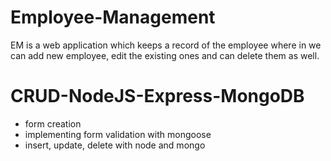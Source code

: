 # Employee-Management
EM is a web application which keeps a record of the employee where in we can add new employee, edit the existing ones and can delete them as well.

# CRUD-NodeJS-Express-MongoDB
- form creation
- implementing form validation with mongoose
- insert, update, delete with node and mongo